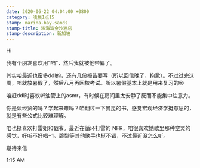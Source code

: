 ```yaml
---
date: 2020-06-22 04:04:00 +0800
category: 凌晨1点15
stamp: marina-bay-sands
stamp-title: 滨海湾金沙酒店
stamp-description: 新加坡
---
```


<p>
Hi

我有个朋友喜欢用“咱”，然后我就被他带偏了。

其实咱最近也蛮多ddl的，还有几份报告要写（所以回信晚了，抱歉）。不过过完这周，咱就放暑假了，然后八月再回校考试。所以暑假基本上就是用来复习的😣

咱赶ddl时喜欢听油管上的asmr，有时候在房间里太安静了反而不能集中注意力。

你是读经贸的吗？学起来难吗？咱翻过一下曼昆的书，感觉宏观经济学挺意思的，就是有些公式比较难理解。

咱也挺喜欢打雷姐和戳爷。最近在循环打雷的 NFR，咱很喜欢她歌里那种空灵的感觉，好听不好唱+1。碧梨等其他歌手也挺不错，不过最近没怎么听。

期待来信

1:15 AM
</p>